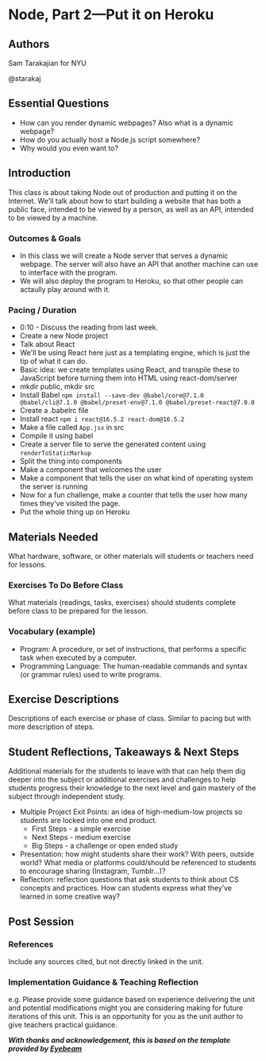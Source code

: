 # Node, Part 2—Put it on Heroku

## Authors
Sam Tarakajian for NYU

@starakaj

## Essential Questions
- How can you render dynamic webpages? Also what is a dynamic webpage?
- How do you actually host a Node.js script somewhere?
- Why would you even want to?

## Introduction
This class is about taking Node out of production and putting it on the Internet. We'll talk about how to start building a website that has both a public face, intended to be viewed by a person, as well as an API, intended to be viewed by a machine.

### Outcomes & Goals
* In this class we will create a Node server that serves a dynamic webpage. The server will also have an API that another machine can use to interface with the program.
* We will also deploy the program to Heroku, so that other people can actaully play around with it.

### Pacing / Duration
- 0:10 - Discuss the reading from last week.
- Create a new Node project
- Talk about React
- We'll be using React here just as a templating engine, which is just the tip of what it can do.
- Basic idea: we create templates using React, and transpile these to JavaScript before turning them into HTML using react-dom/server
- mkdir public, mkdir src
- Install Babel `npm install --save-dev @babel/core@7.1.0 @babel/cli@7.1.0 @babel/preset-env@7.1.0 @babel/preset-react@7.0.0`
- Create a .babelrc file
- Install react `npm i react@16.5.2 react-dom@16.5.2`
- Make a file called `App.jsx` in src
- Compile it using babel
- Create a server file to serve the generated content using `renderToStaticMarkup`
- Split the thing into components
- Make a component that welcomes the user
- Make a component that tells the user on what kind of operating system the server is running
- Now for a fun challenge, make a counter that tells the user how many times they've visited the page.
- Put the whole thing up on Heroku

## Materials Needed
What hardware, software, or other materials will students or teachers need for lessons.

### Exercises To Do Before Class
What materials (readings, tasks, exercises) should students complete before class to be prepared for the lesson.

### Vocabulary (example)
* Program: A procedure, or set of instructions, that performs a specific task when executed by a computer. 
* Programming Language: The human-readable commands and syntax (or grammar rules) used to write programs. 

## Exercise Descriptions
Descriptions of each exercise or phase of class. Similar to pacing but with more description of steps.

## Student Reflections, Takeaways & Next Steps
Additional materials for the students to leave with that can help them dig deeper into the subject or additional exercises and challenges to help students progress their knowledge to the next level and gain mastery of the subject through independent study.

* Multiple Project Exit Points: an idea of high-medium-low projects so students are locked into one end product.
  * First Steps - a simple exercise
  * Next Steps - medium exercise
  * Big Steps - a challenge or open ended study
* Presentation: how might students share their work? With peers, outside world? What media or platforms could/should be referenced to students to encourage sharing (Instagram, Tumblr...)? 
* Reflection: reflection questions that ask students to think about CS concepts and practices. How can students express what they’ve learned in some creative way?

## Post Session

### References
Include any sources cited, but not directly linked in the unit.

### Implementation Guidance & Teaching Reflection  
e.g. Please provide some guidance based on experience delivering the unit and potential modifications might you are considering making for future iterations of this unit. This is an opportunity for you as the unit author to give teachers practical guidance.

***With thanks and acknowledgement, this is based on the template provided by [Eyebeam](https://github.com/eyebeam/curriculum/blob/master/TEMPLATE.md)***